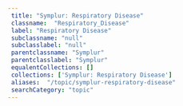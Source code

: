 ```yaml
--- 
 title: "Symplur: Respiratory Disease" 
 classname:  "Respiratory_Disease" 
 label: "Respiratory Disease" 
 subclassname: "null" 
 subclasslabel: "null" 
 parentclassname: "Symplur" 
 parentclasslabel: "Symplur" 
 equalentCollections: [] 
 collections: ['Symplur: Respiratory Disease']
 aliases:  "/topic/symplur-respiratory-disease"  
 searchCategory: "topic" 
---
```

